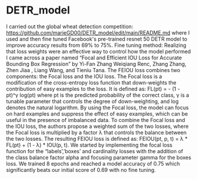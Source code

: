 # DETR_model
I carried out the global wheat detection competition: https://github.com/marieGD00/DETR_model/edit/main/README.md where I used and then fine tuned Facebook's pre-trained resnet 50 DETR model to improve accuracy results from 69% to 75%. 
Fine tuning method:
Realizing that loss weights were an effective way to control how the model performed I came across a paper named “Focal and Efficient IOU Loss for Accurate Bounding Box Regression” by Yi-Fan Zhang Weiqiang Renc, Zhang Zhang, Zhen Jiaa , Liang Wang, and Tieniu Tana. The FEIOU loss combines two components: the Focal loss and the IOU loss. The Focal loss is a modification of the cross-entropy loss function that down-weights the contribution of easy examples to the loss. It is defined as:
FL(pt) = - (1 - pt)^γ log(pt)
where pt is the predicted probability of the correct class, γ is a tunable parameter that controls the degree of down-weighting, and log denotes the natural logarithm. By using the Focal loss, the model can focus on hard examples and suppress the effect of easy examples, which can be useful in the presence of imbalanced data. To combine the Focal loss and the IOU loss, the authors propose a weighted sum of the two losses, where the Focal loss is multiplied by a factor λ that controls the balance between the two losses. The resulting FEIOU loss is defined as:
FEIOU(pt, p, t) = λ * FL(pt) + (1 - λ) * IOU(p, t). We started by implementing the focal loss function for the “labels’,’boxes’ and cardinality losses with the addition of the class balance factor alpha and focusing parameter gamma for the boxes loss. We trained 8 epochs and reached a model accuracy of 0.75 which significantly beats our initial score of 0.69 with no fine tuning.

